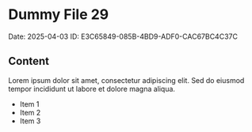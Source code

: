 # Dummy File 29

Date: 2025-04-03
ID: E3C65849-085B-4BD9-ADF0-CAC67BC4C37C

## Content

Lorem ipsum dolor sit amet, consectetur adipiscing elit.
Sed do eiusmod tempor incididunt ut labore et dolore magna aliqua.

* Item 1
* Item 2
* Item 3
